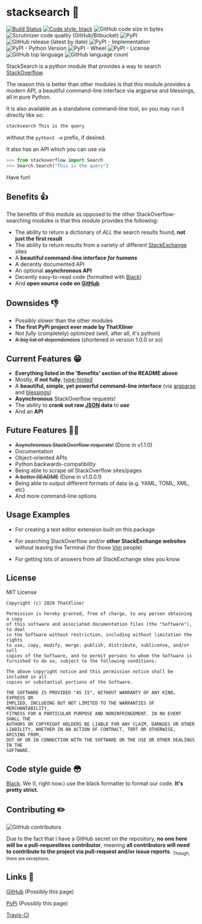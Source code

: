 # stacksearch 🔎

[![Build Status](https://travis-ci.com/ThatXliner/stacksearch.svg?branch=Stable)](https://travis-ci.com/ThatXliner/stacksearch) [![Code style: black](https://img.shields.io/badge/code%20style-black-000000.svg)](https://github.com/psf/black) ![GitHub code size in bytes](https://img.shields.io/github/languages/code-size/ThatXliner/stacksearch) ![Scrutinizer code quality (GitHub/Bitbucket)](https://img.shields.io/scrutinizer/quality/g/ThatXliner/stacksearch/master) ![PyPI](https://img.shields.io/pypi/v/stacksearch) ![GitHub release (latest by date)](https://img.shields.io/github/v/release/ThatXliner/stacksearch) ![PyPI - Implementation](https://img.shields.io/pypi/implementation/stacksearch) ![PyPI - Python Version](https://img.shields.io/pypi/pyversions/stacksearch) ![PyPI - Wheel](https://img.shields.io/pypi/wheel/stacksearch) ![PyPI - License](https://img.shields.io/pypi/l/stacksearch) ![GitHub top language](https://img.shields.io/github/languages/top/ThatXliner/stacksearch) ![GitHub language count](https://img.shields.io/github/languages/count/ThatXliner/stacksearch)

StackSearch is a python module that provides a way to search [StackOverflow](https://stackoverflow.com/).

The reason this is better than other modules is that this module provides a modern API, a beautiful command-line interface via argparse and blessings, all in pure Python.

It is also available as a standalone command-line tool, so you may run it directly like so:

```bash
stacksearch This is the query
```

without the `python3 -m` prefix, if desired.

It also has an API which you can use via

```python
>>> from stackoverflow import Search
>>> Search.Search("This is the query")
```

Have fun!

## Benefits 👍

The benefits of this module as opposed to the other StackOverflow-searching modules is that this module provides the following:

- The ability to return a dictionary of _ALL_ the search results found, **not just the first result**
- The ability to return results from a variety of different [StackExchange](https://stackexchange.com/) sites
- A **beautiful command-line interface _for humans_**
- A decently documented API
- An optional **asynchronous API**
- Decently easy-to-read code (formatted with [Black](https://github.com/psf/black))
- And **open source code on [GitHub](https://github.com/ThatXliner/stacksearch/tree/Stable)**

## Downsides 👎

- Possibly _slower_ than the other modules
- **The first PyPi project ever made by ThatXliner**
- Not _fully_ (completely) optimized (well, after all, it's python)
- ~~A big list of dependencies~~ (shortened in version 1.0.0 or so)

## Current Features 😁

- **Everything listed in the 'Benefits' section of the README above**
- Mostly, **if not fully**, [type-hinted](https://www.python.org/dev/peps/pep-0585/)
- A **beautiful, simple, yet powerful command-line interface** (via [argparse](https://docs.python.org/3/library/argparse.html) and [blessings](https://pypi.org/project/blessings/))
- **Asynchronous** StackOverflow requests!
- The ability to **crank out raw [JSON](https://www.json.org/json-en.html) data** to **_use_**
- And an **API**

## Future Features 🏃‍♂️

- ~~Asynchronous StackOverflow requests!~~ (Done in v1.1.0)
- Documentation
- Object-oriented APIs
- Python backwards-compatibility
- Being able to scrape _all_ StackOverflow sites/pages
- ~~A better README~~ (Done in v1.0.0.1)
- Being able to output different formats of data (e.g. YAML, TOML, XML, etc)
- And more command-line options

## Usage Examples

- For creating a text editor extension built on this package

- For searching StackOverflow and/or **other StackExchange websites** without leaving the Terminal (for those [Vim](https://www.vim.org/) people)

- For getting lots of answers from all StackExchange sites you know

## License

MIT License

```text
Copyright (c) 2020 ThatXliner

Permission is hereby granted, free of charge, to any person obtaining a copy
of this software and associated documentation files (the "Software"), to deal
in the Software without restriction, including without limitation the rights
to use, copy, modify, merge, publish, distribute, sublicense, and/or sell
copies of the Software, and to permit persons to whom the Software is
furnished to do so, subject to the following conditions:

The above copyright notice and this permission notice shall be included in all
copies or substantial portions of the Software.

THE SOFTWARE IS PROVIDED "AS IS", WITHOUT WARRANTY OF ANY KIND, EXPRESS OR
IMPLIED, INCLUDING BUT NOT LIMITED TO THE WARRANTIES OF MERCHANTABILITY,
FITNESS FOR A PARTICULAR PURPOSE AND NONINFRINGEMENT. IN NO EVENT SHALL THE
AUTHORS OR COPYRIGHT HOLDERS BE LIABLE FOR ANY CLAIM, DAMAGES OR OTHER
LIABILITY, WHETHER IN AN ACTION OF CONTRACT, TORT OR OTHERWISE, ARISING FROM,
OUT OF OR IN CONNECTION WITH THE SOFTWARE OR THE USE OR OTHER DEALINGS IN THE
SOFTWARE.
```

## Code style guide 😳

[Black](https://github.com/psf/black). We (I, right now.) use the black formatter to format our code. **It's pretty strict.**

## Contributing ✏️

![GitHub contributors](https://img.shields.io/github/contributors/ThatXliner/stacksearch)

Due to the fact that I have a GitHub secret on the repository, **no one here will be a pull-requestless contributor**, meaning **all contributors will need to contribute to the project via pull-request and/or issue reports**. <sub>Though, there are exceptions.</sub>

## Links 📎

[GitHub](https://github.com/ThatXliner/stacksearch/tree/Stable) (Possibly this page)

[PyPi](https://pypi.org/project/stacksearch/) (Possibly this page)

[Travis-CI](https://travis-ci.com/github/ThatXliner/stacksearch)
